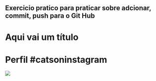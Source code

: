 ## Exercicio pratico para praticar sobre adcionar, commit, push para o Git Hub

<!DOCTYPE html>
<html lang="pt-br">
  <head>
    <title>Título da página</title> 
    <meta charset="utf-8"> 
  </head>
  <body>
    <h1>Aqui vai um título</h1>
  </body>
</html>


<!DOCTYPE html>
<html lang="pt-br">
  <head>
  <title>Fanpage de Gatinhos</title>
  <meta charset="utf-8">
</head>
<body>
  <h1>Perfil #catsoninstagram</h1>
  <img src="images/nome_da_sua_imagem.jpg" />
  </body>
</html>

